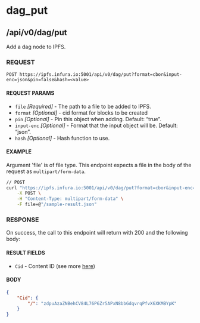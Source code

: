 # dag_put

## /api/v0/dag/put

Add a dag node to IPFS.

### REQUEST

`POST https://ipfs.infura.io:5001/api/v0/dag/put?format=cbor&input-enc=json&pin=false&hash=<value>`

#### REQUEST PARAMS
- `file` _[Required]_ - The path to a file to be added to IPFS.
- `format` _[Optional]_ - cid format for blocks to be created
- `pin` _[Optional]_ - Pin this object when adding. Default: “true”.
- `input-enc` _[Optional]_ - Format that the input object will be. Default: “json”. 
- `hash` _[Optional]_ - Hash function to use.
 
#### EXAMPLE
Argument 'file' is of file type. This endpoint expects a file in the body of the request as `multipart/form-data`.

```bash
// POST
curl "https://ipfs.infura.io:5001/api/v0/dag/put?format=cbor&input-enc=json&pin=false" \
    -X POST \
    -H "Content-Type: multipart/form-data" \
    -F file=@"/sample-result.json" 
```

### RESPONSE

On success, the call to this endpoint will return with 200 and the following body:

#### RESULT FIELDS
- `Cid` - Content ID (see more [here](https://github.com/ipld/cid)) 


#### BODY
```json
{
    "Cid": {
        "/": "zdpuAzaZNBehCV84L76P6Zr5APxN8bbGdqvrqPfvX6XKMBYpK"
    }
}
```